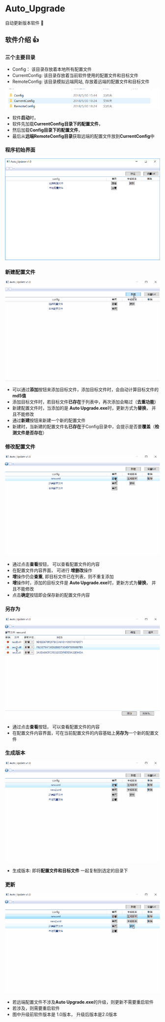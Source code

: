 # Auto_Upgrade

自动更新版本软件 :poop:

## 软件介绍 :thumbsup:

### 三个主要目录
- Config： 该目录存放着本地所有配置文件
- CurrentConfig: 该目录存放着当前软件使用的配置文件和目标文件
- RemoteConfig: 该目录模拟远端网站, 存放着远端的配置文件和目标文件

![](README_IMG/dirStructure.png)

- 软件**启动**时， 
- 软件先加载**CurrentConfig目录下的配置文件**，
- 然后加载**Config目录下的配置文件**，
- 最后从**远端RemoteConfig目录**获取远端的配置文件放到**CurrentConfig**中

### 程序初始界面
![](README_IMG/initUi.png)

### 新建配置文件
![](README_IMG/createConfig.gif)

- 可以通过**添加**按钮来添加目标文件，添加目标文件时，会自动计算目标文件的**md5值**
- 添加目标文件时，若目标文件**已存在**于列表中，再次添加会略过（**去重功能**）
- 新建配置文件时，当添加的是 **Auto Upgrade.exe**时，更新方式为**替换**， 并且不能修改
- 通过**新建**按钮来新建一个新的配置文件
- 新建时，当新建的配置文件名**已存在**于Config目录中，会提示是否要**覆盖**（**检测文件是否存在**）

### 修改配置文件
![](README_IMG/ModifyConfig.gif)

- 通过点击**查看**按钮， 可以查看配置文件的内容
- 在配置文件内容界面， 可进行 **增删改**操作
- **增**操作仍会**查重**, 即目标文件已在列表，则不重复添加
- **增**操作时，添加的目标文件是 **Auto Upgrade.exe**时，更新方式为**替换**， 并且不能修改
- 点击**确定**按钮即会保存新的配置文件内容

### 另存为
![](README_IMG/SaveAs.gif)

- 通过点击**查看**按钮， 可以查看配置文件的内容
- 在配置文件内容界面，可在当前配置文件的内容基础上**另存为**一个新的配置文件

### 生成版本
![](README_IMG/NewVersion.gif)

- 生成版本: 即将**配置文件和目标文件** 一起复制到选定的目录下

### 更新
![](README_IMG/Upgrade.gif)

- 若远端配置文件不涉及**Auto Upgrade.exe**的升级，则更新不需要重启软件
- 若涉及，则需要重启软件
- 图中升级前软件版本是 1.0版本， 升级后版本是2.0版本




